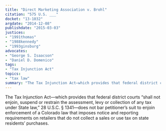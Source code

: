 ```yaml
---
title: "Direct Marketing Association v. Brohl"
citation: "575 U.S. ___"
docket: "13-1032"
argdate: "2014-12-08"
publishdate: "2015-03-03"
justices:
- "1991thomas"
- "1988kennedy"
- "1993ginsburg"
advocates:
- "George S. Isaacson"
- "Daniel D. Domenico"
tags:
- "Tax Injunction Act"
topics:
- "tax law"
summary: "The Tax Injunction Act—which provides that federal district courts “shall not enjoin, suspend or restrain the assessment, levy or collection of any tax under State law,” 28 U.S.C. § 1341—does not bar petitioner’s suit to enjoin enforcement of a Colorado law that imposes notice and reporting requirements on retailers that do not collect a sales or use tax on state residents’ purchases."
---
```

The Tax Injunction Act—which provides that federal district courts “shall not enjoin, suspend or restrain the assessment, levy or collection of any tax under State law,” 28 U.S.C. § 1341—does not bar petitioner’s suit to enjoin enforcement of a Colorado law that imposes notice and reporting requirements on retailers that do not collect a sales or use tax on state residents’ purchases.


